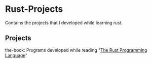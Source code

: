 # Rust-Projects
Contains the projects that I developed while learning rust.

## Projects
the-book: Programs developed while reading "[The Rust Programming Language](https://doc.rust-lang.org/stable/book/title-page.html)"
